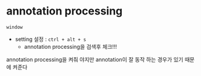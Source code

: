 # annotation processing



`window`

- setting 설정 : `ctrl + alt + s`
  - annotation processing을 검색후 체크!!!



annotation processing을 켜줘 야지만 annotation이 잘 동작 하는 경우가 있기 때문에 켜준다
